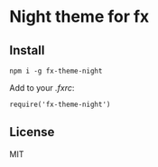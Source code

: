 # Night theme for fx

<p align="center">
    
</p>

## Install

```
npm i -g fx-theme-night
```

Add to your _.fxrc_:

```
require('fx-theme-night')
```

## License

MIT
